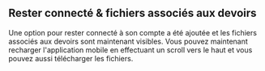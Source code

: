 Rester connecté & fichiers associés aux devoirs
---
Une option pour rester connecté à son compte a été ajoutée et les fichiers associés aux devoirs sont maintenant visibles.
Vous pouvez maintenant recharger l'application mobile en effectuant un scroll vers le haut et vous pouvez aussi télécharger les fichiers. 